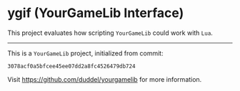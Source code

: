 # ygif (YourGameLib Interface)

This project evaluates how scripting `YourGameLib` could work with `Lua`.

* * *

This is a `YourGameLib` project, initialized from commit:

    3078acf0a5bfcee45ee07dd2a8fc4526479db724

Visit <https://github.com/duddel/yourgamelib> for more information.
